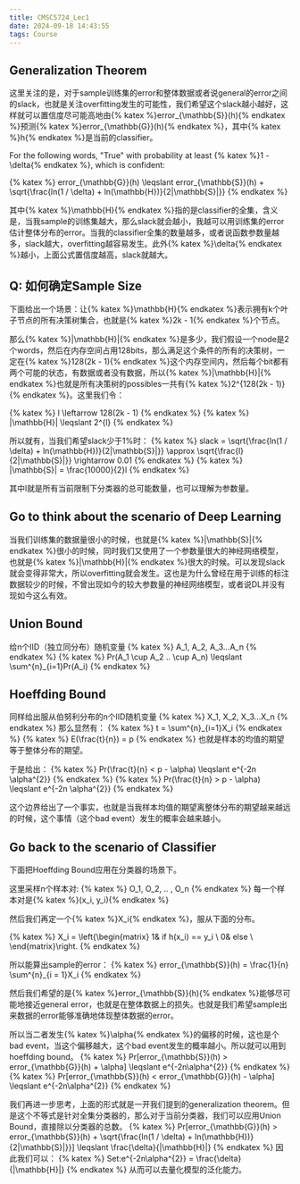 ```yaml
---
title: CMSC5724_Lec1
date: 2024-09-18 14:43:55
tags: Course
---
```


## Generalization Theorem
这里关注的是，对于sample训练集的error和整体数据或者说general的error之间的slack，也就是关注overfitting发生的可能性，我们希望这个slack越小越好，这样就可以置信度尽可能高地由{% katex %}error_{\mathbb{S}}(h){% endkatex %}预测{% katex %}error_{\mathbb{G}}(h){% endkatex %}，其中{% katex %}h{% endkatex %}是当前的classifier。

For the following words, "True" with probability at least {% katex %}1 - \delta{% endkatex %}, which is confident:

{% katex %}
error_{\mathbb{G}}(h) \leqslant error_{\mathbb{S}}(h) + \sqrt{\frac{ln(1 / \delta) + ln(\mathbb{H})}{2|\mathbb{S}|}}
{% endkatex %}

其中{% katex %}\mathbb{H}{% endkatex %}指的是classifier的全集，含义是，当我sample的训练集越大，那么slack就会越小，我越可以用训练集的error估计整体分布的error。当我的classifier全集的数量越多，或者说函数参数量越多，slack越大，overfitting越容易发生。此外{% katex %}\delta{% endkatex %}越小，上面公式置信度越高，slack就越大。

## Q: 如何确定Sample Size
下面给出一个场景：让{% katex %}\mathbb{H}{% endkatex %}表示拥有k个叶子节点的所有决策树集合，也就是{% katex %}2k - 1{% endkatex %}个节点。

那么{% katex %}|\mathbb{H}|{% endkatex %}是多少，我们假设一个node是2个words，然后在内存空间占用128bits，那么满足这个条件的所有的决策树，一定在{% katex %}128(2k - 1){% endkatex %}这个内存空间内，然后每个bit都有两个可能的状态，有数据或者没有数据，所以{% katex %}|\mathbb{H}|{% endkatex %}也就是所有决策树的possibles一共有{% katex %}2^{128(2k - 1)}{% endkatex %}。这里我们令：

{% katex %}
l \leftarrow 128(2k - 1)
{% endkatex %}
<b></b>
{% katex %}
|\mathbb{H}| \leqslant 2^{l}
{% endkatex %}

所以就有，当我们希望slack少于1%时：
{% katex %}
slack = \sqrt{\frac{ln(1 / \delta) + ln(\mathbb{H})}{2|\mathbb{S}|}} \approx \sqrt{\frac{l}{2|\mathbb{S}|}} \rightarrow 0.01
{% endkatex %}
<b></b>
{% katex %}
|\mathbb{S}| = \frac{10000}{2}l
{% endkatex %}

其中l就是所有当前限制下分类器的总可能数量，也可以理解为参数量。

## Go to think about the scenario of Deep Learning

当我们训练集的数据量很小的时候，也就是{% katex %}|\mathbb{S}|{% endkatex %}很小的时候，同时我们又使用了一个参数量很大的神经网络模型，也就是{% katex %}|\mathbb{H}|{% endkatex %}很大的时候。可以发现slack就会变得非常大，所以overfitting就会发生。这也是为什么曾经在用于训练的标注数据较少的时候，不曾出现如今的较大参数量的神经网络模型，或者说DL并没有现如今这么有效。

## Union Bound
给n个IID（独立同分布）随机变量
{% katex %}
A_1, A_2, A_3...A_n
{% endkatex %}
<b></b>
{% katex %}
Pr(A_1 \cup A_2 .. \cup A_n) \leqslant \sum^{n}_{i=1}Pr(A_i)
{% endkatex %}

## Hoeffding Bound
同样给出服从伯努利分布的n个IID随机变量
{% katex %}
X_1, X_2, X_3...X_n
{% endkatex %}
那么显然有：
{% katex %}
t = \sum^{n}_{i=1}X_i
{% endkatex %}
<b></b>
{% katex %}
E(\frac{t}{n}) = p
{% endkatex %}
也就是样本的均值的期望等于整体分布的期望。

于是给出：
{% katex %}
Pr(\frac{t}{n} < p - \alpha) \leqslant e^{-2n \alpha^{2}}
{% endkatex %}
<b></b>
{% katex %}
Pr(\frac{t}{n} > p - \alpha) \leqslant e^{-2n \alpha^{2}}
{% endkatex %}

这个边界给出了一个事实，也就是当我样本均值的期望离整体分布的期望越来越远的时候，这个事情（这个bad event）发生的概率会越来越小。

## Go back to the scenario of Classifier
下面把Hoeffding Bound应用在分类器的场景下。

这里采样n个样本对:
{% katex %}
O_1, O_2, .. , O_n
{% endkatex %}
每一个样本对是{% katex %}(x_i, y_i){% endkatex %}

然后我们再定一个{% katex %}X_i{% endkatex %}，服从下面的分布。

{% katex %}
X_i = \left\{\begin{matrix}
 1& if h(x_i) == y_i  \\
 0& else  \\
\end{matrix}\right.
{% endkatex %}

所以能算出sample的error：
{% katex %}
error_{\mathbb{S}}(h) = \frac{1}{n} \sum^{n}_{i = 1}X_i
{% endkatex %}

然后我们希望的是{% katex %}error_{\mathbb{S}}(h){% endkatex %}能够尽可能地接近general error，也就是在整体数据上的损失。也就是我们希望sample出来数据的error能够准确地体现整体数据的error。

所以当二者发生{% katex %}\alpha{% endkatex %}的偏移的时候，这也是个bad event，当这个偏移越大，这个bad event发生的概率越小。所以就可以用到hoeffding bound。
{% katex %}
Pr[error_{\mathbb{S}}(h) > error_{\mathbb{G}}(h) + \alpha] \leqslant e^{-2n\alpha^{2}}
{% endkatex %}
<b></b>
{% katex %}
Pr[error_{\mathbb{S}}(h) < error_{\mathbb{G}}(h) - \alpha] \leqslant e^{-2n\alpha^{2}}
{% endkatex %}

我们再进一步思考，上面的形式就是一开我们提到的generalization theorem。但是这个不等式是针对全集分类器的，那么对于当前分类器，我们可以应用Union Bound，直接除以分类器的总数。
{% katex %}
Pr[error_{\mathbb{G}}(h) > error_{\mathbb{S}}(h) + \sqrt{\frac{ln(1 / \delta) + ln(\mathbb{H})}{2|\mathbb{S}|}}] \leqslant \frac{\delta}{|\mathbb{H}|}
{% endkatex %}
因此我们可以：
{% katex %}
Set:e^{-2n\alpha^{2}} = \frac{\delta}{|\mathbb{H}|}
{% endkatex %}
从而可以去量化模型的泛化能力。